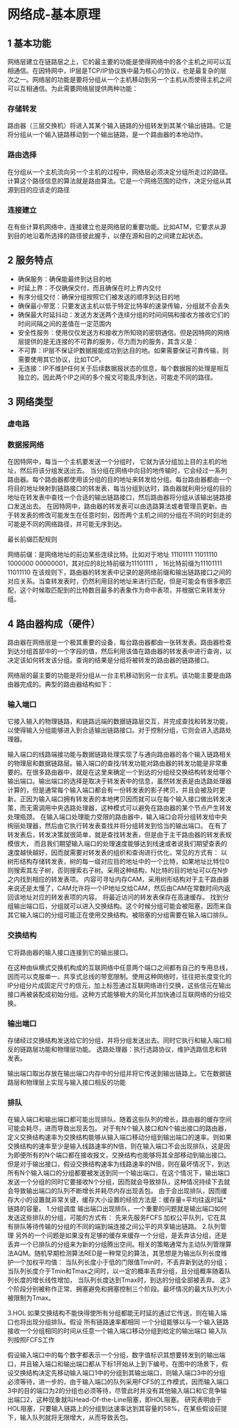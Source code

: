# 网络成-基本原理

## 1 基本功能

网络层建立在链路层之上，它的最主要的功能是使得网络中的各个主机之间可以互相通信。在因特网中，IP层是TCP/IP协议族中最为核心的协议，也是最复杂的层次之一。网络层的功能是要将分组从一个主机移动到另一个主机从而使得主机之间可以互相通信。为此需要网络层提供两种功能：

### 存储转发

路由器（三层交换机）将进入其某个输入链路的分组转发到其某个输出链路。它是将分组从一个输入链路移动到一个输出链路，是一个路由器的本地动作。

### 路由选择

在分组从一个主机流向另一个主机的过程中，网络层必须决定分组所走过的路径。计算这个路径信息的算法就是路由算法。它是一个网络范围的动作，决定分组从其源到目的应该走的路径

### 连接建立

在有些计算机网络中，连接建立也是网络层的重要功能。比如ATM，它要求从源到目的地沿着所选择的路径彼此握手，以便在源和目的之间建立起状态。

## 2 服务特点
* 确保服务：确保能最终到达目的地
* 时延上界：不仅确保交付，而且确保在时上界内交付
* 有序分组交付：确保分组按照它们被发送的顺序到达目的地
* 确保最小带宽：只要发送主机以低于特定比特率的速录传输，分组就不会丢失
* 确保最大时延抖动：发送方发送两个连续分组的时间间隔和接收方接收它们的时间间隔之间的差值在一定范围内
* 安全性服务：使用仅仅发送方和接收方所知晓的密钥通信。但是因特网的网络层提供的是无连接的不可靠的服务，尽力而为的服务，其含义是：
* 不可靠：IP层不保证IP数据报能成功到达目的地。如果需要保证可靠传输，则需要使用其它协议，比如TCP。
* 无连接：IP不维护任何关于后续数据报状态的信息，每个数据报的处理是相互独立的。因此两个IP之间的多个报文可能乱序到达，可能走不同的路径。


## 3 网络类型

### 虚电路

### 数据报网络

在因特网中，每当一个主机要发送一个分组时， 它就为该分组加上目的主机的地址，然后将该分组发送出去。
当分组在网络中向目的地传输时，它会经过一系列路由器。每个路由器都使用该分组的目的地址来转发给分组。每台路由器都由一个将目的地址映射到链路接口的转发表，每当分组到达时，路由器就利用分组的目的地址在转发表中查找一个合适的输出链路接口，然后路由器将分组从该输出链路接口发送出去。
在因特网中，路由器的转发表可以由选路算法或者管理员更新。由于转发表的修改可能发生在任意时刻，因而两个主机之间的分组在不同的时刻走的可能是不同的网络路径，并可能无序到达。

最长前缀匹配规则

网络前缀：是网络地址的前边某些连续比特。比如对于地址 11101111 11011110 1000000 00000001，其对应的8比特前缀为11101111 ， 16比特前缀为11101111 11011110
在该规则下，路由器的转发表中记录的是网络前缀和输出链路接口之间的对应关系。当查转发表时，仍然利用目的地址来进行匹配，但是可能会有很多歌匹配，这个时候取匹配到的比特数目最多的表象作为命中表项，并根据它来转发分组。


## 4 路由器构成（硬件）


路由器在网络层是一个极其重要的设备，每台路由器都由一张转发表。路由器检查到达分组首部中的一个字段的值，然后利用该值在路由器的转发表中进行查询，以决定该如何转发该分组。查询的结果是分组将被转发的路由器的链路接口。

网络层的最主要的功能是将分组从一台主机移动到另一台主机。该功能主要是由路由器完成的。典型的路由器结构如下：

### 输入端口
它接入输入的物理链路，和链路远端的数据链路层交互，并完成查找和转发功能，以使得输入分组能够进入到合适输出链路接口。对于控制分组，它则会进入选路处理器。


输入端口的线路端接功能与数据链路处理实现了与通向路由器的各个输入链路相关的物理层和数据链路层。输入端口的查找/转发功能对路由器的转发功能是非常重要的。在很多路由器中，就是在这里来确定一个到达的分组经交换结构转发给哪个输出端口。输出端口的选择是取决于转发表中的信息，虽然转发表是由选路处理器计算的，但是通常每个输入端口都会有一份转发表的影子拷贝，并且会被及时更新。正因为输入端口拥有转发表的本地拷贝因而就可以在每个输入接口做出转发决策，而无需调用中央选路处理器，这种模式可以避免在路由器的某个节点产生转发处理瓶颈。
在输入端口处理能力受限的路由器中，输入端口会将分组转发给中央绚丽处理器，然后由它执行转发表查找并将分组转发到恰当的输出端口。
在有了转发表后，转发决策就很简单，就是查找转发表，但是由于主干路由器的转发表规模很大， 而且我们期望输入端口的处理速度能够达到线速或者说我们期望查表的速度越快越好，因而就需要对转发表的组织和查询进行优化，常见的方式有：
以树形结构存储转发表，树的每一级对应目的地址中的一个比特，如果地址比特位0则搜索其左子树，否则搜索右子树。采用这种结构，N比特的目的地址可以在N步之内找到相应的转发表项。
内容可寻址内存CAM，采用树形结构对于主干路由器来说还是太慢了，CAM允许将一个IP地址交给CAM，然后由CAM在常数时间内返回该地址对应的转发表项的内容。
将最近访问的转发表保存在高速缓存。
找到分组输出端口后，分组就可以进入交换结构。这个时候分组可能会被阻塞，因而来自其它输入端口的分组可能正在使用交换结构。被阻塞的分组需要在输入端口排队。

### 交换结构

它将路由器的输入接口连接到它的输出接口。



在这种由纵横式交换机构成的互联网络中任意两个端口之间都有自己的专用总线，因而可以克服单一、共享式总线的带宽限制。使用这种网络时，往往把长度变化的IP分组分片成固定尺寸的信元，加上标签通过互联网络进行交换，这些信元在输出接口再被装配成初始分组。这种方式能够极大的简化并加快通过互联网络的分组交换。

### 输出端口

存储经过交换结构发送给它的分组，并将分组发送出去。同时它执行和输入端口相反的链路层功能和物理层功能。
选路处理器：执行选路协议，维护选路信息和转发表。

输出端口取出存放在输出端口内存中的分组并将它传送到输出链路上。它在数据链路层和物理层上实现与输入接口相反的功能

### 排队
在输入端口和输出端口都可能出现排队。随着这些队列的增长，路由器的缓存空间可能会耗尽，进而导致出现丢包。
对于有N个输入接口和N个输出接口的路由器，定义交换结构速率为交换结构能够从输入端口移动分组到输出端口的速率。则如果交换结构的速率至少是输入线路速率的N倍，则在输入端口不会出现排队，这是因为即便所有的N个端口都在接收报文，交换结构也能够将其全部移动到输出接口。但是对于输出接口，假设交换结构速率为线路速率的N倍，则在最坏情况下，到达所有N个输入端口的分组都要被发送到同一个输出端口，在这个情况下，输出端口发送一个分组的同时它要接收N个分组，因而就会导致排队，这种情况持续下去就会导致输出端口的队列不断增长并耗尽内存出现丢包。
由于会出现排队，因而缓存大小的设置就非常关键，缓存大小设置的经验方法是：缓存量=平均往返时延*链路的容量。
1.分组调度
输出端口出现排队，一个重要的问题就是输出端口如何发送这些排队的分组，可能的方式有：
先来先服务FCFS
加权公平队列，它在具有排队等待传输的分组的不同的端到端连接之间公平的共享输出链路。
2.队列管理
另外的一个问题是如果没有足够的缓存来缓存一个分组，是丢弃该分组，还是丢弃一个已排队的分组来为新的分组腾出空间。相关的策略通常为主动队列管理算法AQM。随机早期检测算法RED是一种常见的算法，其思想是为输出队列长度维护一个加权平均值：
当队列长度小于低的门限值Tmin时，不丢弃新到达的分组；
当队列长度介于Tmin和Tmax之间时，以一定的概率丢弃分组，且分组概率随着队列长度的增长线性增加，
当队列长度达到Tmax时，到达的分组全部被丢弃。
这3个阶段分别被称作正常、拥塞避免和拥塞控制三个阶段。最坏情况的最大队列大小被限制为Tmax。


3.HOL
如果交换结构不能快得使所有分组都能无时延的通过它传送，则在输入端口也将出现分组排队。假设
所有链路速率都相同
一个分组能够以与一个输入链路接收一个分组相同的时间从任意一个输入端口移动分组到给定的输出端口
输入队列按照FCFS工作

假设输入端口中的每个数字都表示一个分组，数字值标识其想要转发到的输出端口，并且输入端口和输出端口都从下标1开始从上到下编号。在图中的场景下，假设交换结构决定先移动输入端口1中的分组到其输出端口，则输入端口3中的分组必须等待，进一步的，由于输入端口的队列采用FCFS的工作模式，因而输入端口3中的目的端口为2的分组也必须等待，尽管此时并没有其他输入端口和它竞争输出端口2，这种现象就叫Head-Of-the-Line阻塞，即HOL阻塞。
研究表明由于HOL阻塞，只要输入链路上的分组到达速率达到其容量的58%，在某些假设前提下，输入队列就将无限增大，从而导致丢包。
